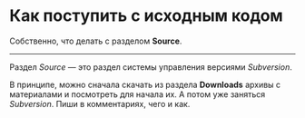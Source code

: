 # Как поступить с исходным кодом #

Собственно, что делать с разделом **Source**.


---


Раздел _Source_ — это раздел системы управления версиями _Subversion_.

В принципе, можно сначала скачать из раздела **Downloads** архивы с материалами и посмотреть для начала их. А потом уже заняться _Subversion_. Пиши в комментариях, чего и как.